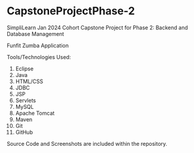 # CapstoneProjectPhase-2

SimpliLearn Jan 2024 Cohort Capstone Project for Phase 2: Backend and Database Management

Funfit Zumba Application

Tools/Technologies Used:

1. Eclipse
2. Java
3. HTML/CSS
4. JDBC
5. JSP
6. Servlets
7. MySQL
8. Apache Tomcat
9. Maven
10. Git
11. GitHub

Source Code and Screenshots are included within the repository.

